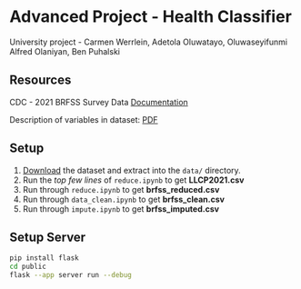 # Advanced Project - Health Classifier

University project - Carmen Werrlein, Adetola Oluwatayo, Oluwaseyifunmi Alfred Olaniyan, Ben Puhalski

## Resources

CDC - 2021 BRFSS Survey Data [Documentation](https://www.cdc.gov/brfss/annual_data/annual_2021.html)

Description of variables in dataset: [PDF](https://www.cdc.gov/brfss/annual_data/2021/pdf/codebook21_llcp-v2-508.pdf)

## Setup

1. [Download](https://www.cdc.gov/brfss/annual_data/2021/files/LLCP2021ASC.zip) the dataset and extract into the ``data/`` directory.
2. Run the _top few lines_ of ``reduce.ipynb`` to get **LLCP2021.csv**
3. Run through ``reduce.ipynb`` to get **brfss_reduced.csv**
4. Run through ``data_clean.ipynb`` to get **brfss_clean.csv**
5. Run through ``impute.ipynb`` to get **brfss_imputed.csv**

## Setup Server

```bash
pip install flask
cd public
flask --app server run --debug
```
